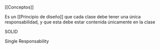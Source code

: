 [[Conceptos]]

Es un [[Principio de diseño]] que cada clase debe tener una única responsabilidad, y que esta debe estar contenida únicamente en la clase

SOLID

Single
Responsability

